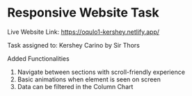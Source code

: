 # Responsive Website Task

Live Website Link: https://oqulo1-kershey.netlify.app/

Task assigned to: Kershey Carino by Sir Thors

Added Functionalities

1. Navigate between sections with scroll-friendly experience
2. Basic animations when element is seen on screen
3. Data can be filtered in the Column Chart
